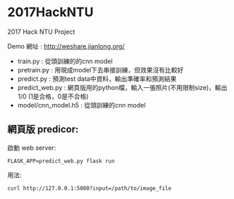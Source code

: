 # 2017HackNTU
2017 Hack NTU Project

Demo 網址 : http://weshare.jianlong.org/

- train.py : 從頭訓練的的cnn model
- pretrain.py : 用現成model下去串接訓練，但效果沒有比較好
- predict.py : 預測test data中資料，輸出準確率和預測結果
- predict_web.py : 網頁版用的python檔，輸入一張照片(不用限制size)，輸出1/0 (1是合格，0是不合格)
- model/cnn_model.h5 : 從頭訓練的cnn model

## 網頁版 predicor:

啟動 web server:

```
FLASK_APP=predict_web.py flask run
```

用法:

```
curl http://127.0.0.1:5000?input=/path/to/image_file
```
